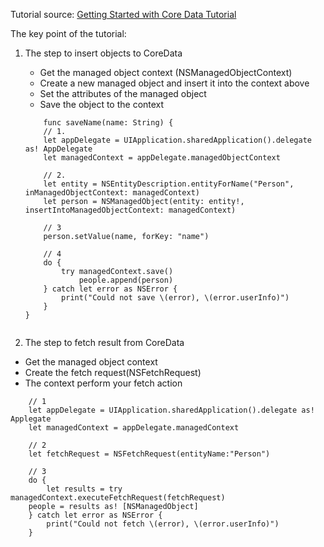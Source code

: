 Tutorial source: [Getting Started with Core Data Tutorial][1]

The key point of the tutorial:

1. The step to insert objects to CoreData
	* Get the managed object context (NSManagedObjectContext)
	* Create a new managed object and insert it into the context above
	* Set the attributes of the managed object
	* Save the object to the context

	```
		func saveName(name: String) {
		// 1. 
		let appDelegate = UIApplication.sharedApplication().delegate as! AppDelegate
		let managedContext = appDelegate.managedObjectContext
		
		// 2. 
		let entity = NSEntityDescription.entityForName("Person", inManagedObjectContext: managedContext)
		let person = NSManagedObject(entity: entity!, insertIntoManagedObjectContext: managedContext)
		
		// 3  
		person.setValue(name, forKey: "name")
		
		// 4    
		do {
		    try managedContext.save()  
		        people.append(person)
		} catch let error as NSError {
		    print("Could not save \(error), \(error.userInfo)")
		}
	}
	 
	```

2. The step to fetch result from CoreData
  * Get the managed object context
  * Create the fetch request(NSFetchRequest)
  * The context perform your fetch action

```
	// 1
	let appDelegate = UIApplication.sharedApplication().delegate as! Applegate
	let managedContext = appDelegate.managedContext
	
	// 2
	let fetchRequest = NSFetchRequest(entityName:"Person")
	
	// 3
	do {
		let results = try managedContext.executeFetchRequest(fetchRequest)
	people = results as! [NSManagedObject]
	} catch let error as NSError {
		print("Could not fetch \(error), \(error.userInfo)")
	}
```

[1]:	http://www.raywenderlich.com/115695/getting-started-with-core-data-tutorial
